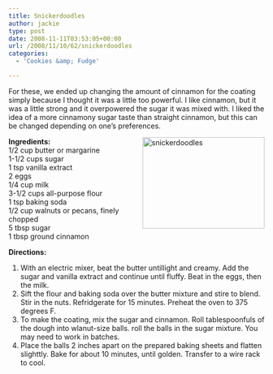 ```yaml
---
title: Snickerdoodles
author: jackie
type: post
date: 2008-11-11T03:53:05+00:00
url: /2008/11/10/62/snickerdoodles
categories:
  - 'Cookies &amp; Fudge'

---
```

For these, we ended up changing the amount of cinnamon for the coating simply because I thought it was a little too powerful. I like cinnamon, but it was a little strong and it overpowered the sugar it was mixed with. I liked the idea of a more cinnamony sugar taste than straight cinnamon, but this can be changed depending on one&#8217;s preferences.

[<img loading="lazy" decoding="async" style="margin: 0pt 0pt 10px 10px; float: right;" src="http://farm4.static.flickr.com/3138/3019698897_ef13edea51_m.jpg" alt="snickerdoodles" width="240" height="180" />][1]**Ingredients:**  
1/2 cup butter or margarine  
1-1/2 cups sugar  
1 tsp vanilla extract  
2 eggs  
1/4 cup milk  
3-1/2 cups all-purpose flour  
1 tsp baking soda  
1/2 cup walnuts or pecans, finely chopped  
5 tbsp sugar  
1 tbsp ground cinnamon

**Directions:**

  1. With an electric mixer, beat the butter untillight and creamy. Add the sugar and vanilla extract and continue until fluffy. Beat in the eggs, then the milk.
  2. Sift the flour and baking soda over the butter mixture and stire to blend. Stir in the nuts. Refridgerate for 15 minutes. Preheat the oven to 375 degrees F.
  3. To make the coating, mix the sugar and cinnamon. Roll tablespoonfuls of the dough into wlanut-size balls. roll the balls in the sugar mixture. You may need to work in batches.
  4. Place the balls 2 inches apart on the prepared baking sheets and flatten slighttly. Bake for about 10 minutes, until golden. Transfer to a wire rack to cool.

 [1]: http://www.flickr.com/photos/myjaxon/3019698897/